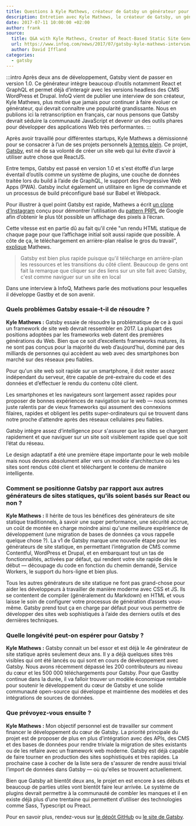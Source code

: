 ```yaml
---
title: Questions à Kyle Mathews, créateur de Gatsby un générateur pour les sites basés sur React
description: Entretien avec Kyle Mathews, le créateur de Gatsby, un générateur de site statique basé sur React.
date: 2017-07-11 10:00:00 +02:00
author: frank
source:
  title: Q&A with Kyle Mathews, Creator of React-Based Static Site Generator Gatsby
  url: https://www.infoq.com/news/2017/07/gatsby-kyle-mathews-interview
  author: David Iffland
categories:
  - gatsby
---
```

:::intro
Après deux ans de développement, Gatsby vient de passer en version
1.0. Ce générateur intègre beaucoup d’outils notamment React et GraphQL et
permet déjà d’interagir avec les versions headless des CMS WordPress et Drupal.
InfoQ vient de publier une interview de son créateur, Kyle Mathews, plus motivé
que jamais pour continuer à faire évoluer ce générateur, qui devrait connaître
une popularité grandissante. Nous en publions ici la retranscription en
français, car nous pensons que Gatsby devrait séduire la communauté JavaScript
et devenir un des outils phares pour développer des applications Web très
performantes.
:::

Après avoir travaillé pour différentes startups, Kyle Mathews a démissionné pour
se consacrer à l’un de ses projets personnels
[à temps plein](https://www.bricolage.io/gatsby-open-source-work/). Ce projet,
[Gatsby](https://www.gatsbyjs.org/), est né de sa volonté de créer un site web
qui lui évite d’avoir à utiliser autre chose que ReactJS.

Entre temps, Gatsby est passé en version 1.0 et s'est étoffé d’un large éventail
d’outils comme un système de plugins, une couche de données traitée lors du
build à l’aide de GraphQL, le support des Progressive Web Apps (PWA). Gatsby
inclut également un utilitaire en ligne de commande et un processus de build
préconfiguré basé sur Babel et Webpack.

Pour illustrer à quel point Gatsby est rapide, Mathews a écrit
[un clone d’Instagram](https://www.gatsbyjs.org/blog/gatsbygram-case-study/)
conçu pour démontrer l’utilisation du
[pattern PRPL](https://developers.google.com/web/fundamentals/performance/prpl-pattern/)
de Google afin d’obtenir le plus tôt possible un affichage des pixels à l’écran.

Cette vitesse est en partie dû au fait qu'il crée "un rendu HTML statique de
chaque page pour que l’affichage initial soit aussi rapide que possible. À côte
de ça, le téléchargement en arrière-plan réalise le gros du travail",
[explique](https://www.reddit.com/r/javascript/comments/6locuu/announcing_gatsby_100/djwxqyq/)
Mathews.

> Gatsby est bien plus rapide puisque qu'il télécharge en arrière-plan les
> ressources et les transitions du côté client. Beaucoup de gens ont fait la
> remarque que cliquer sur des liens sur un site fait avec Gatsby, c'est comme
> naviguer sur un site en local

Dans une interview à InfoQ, Mathews parle des motivations pour lesquelles il
développe Gastby et de son avenir.

### Quels problèmes Gatsby essaie-t-il de résoudre ?

**Kyle Mathews :** Gatsby essaie de résoudre la problématique de ce à quoi un
framework de site web devrait ressembler en 2017. La plupart des positions
adoptées par les frameworks web datent des premières générations du Web. Bien
que ce soit d’excellents frameworks matures, ils ne sont pas conçus pour la
majorité du web d’aujourd’hui, dominé par des milliards de personnes qui
accèdent au web avec des smartphones bon marché sur des réseaux peu fiables.

Pour qu'un site web soit rapide sur un smartphone, il doit rester assez
indépendant du serveur, être capable de pré-extraire du code et des données et
d’effectuer le rendu du contenu côté client.

Les smartphones et les navigateurs sont largement assez rapides pour proposer de
bonnes expériences de navigation sur le web — nous sommes juste ralentis par de
vieux frameworks qui assument des connexions filaires, rapides et obligent les
petits super-ordinateurs qui se trouvent dans notre proche d’attendre après des
réseaux cellulaires peu fiables.

Gatsby intègre assez d’intelligence pour s'assurer que les sites se chargent
rapidement et que naviguer sur un site soit visiblement rapide quel que soit
l’état du réseau.

Le design adaptatif a été une première étape importante pour le web mobile mais
nous devons absolument aller vers un modèle d’architecture où les sites sont
rendus côté client et téléchargent le contenu de manière intelligente.

### Comment se positionne Gatsby par rapport aux autres générateurs de sites statiques, qu'ils soient basés sur React ou non ?

**Kyle Mathews :** Il hérite de tous les bénéfices des générateurs de site
statique traditionnels, à savoir une super performance, une sécurité accrue, un
coût de montée en charge moindre ainsi qu'une meilleure expérience de
développement (une migration de bases de données ça vous rappelle quelque chose
?). La v1 de Gatsby marque une nouvelle étape pour les générateurs de site
statique, en permettant l’intégration de CMS comme Contentful, WordPress et
Drupal, et en embarquant tout un tas de fonctionnalités, activées par défaut,
qui rendent votre site rapide dès le début — découpage du code en fonction du
chemin demandé, Service Workers, le support du hors-ligne et bien plus.

Tous les autres générateurs de site statique ne font pas grand-chose pour aider
les développeurs à travailler de manière moderne avec CSS et JS. Ils se
contentent de compiler (généralement du Markdown) en HTML et vous laisse le soin
de configurer votre processus de génération d’assets vous-même. Gatsby prend
tout ça en charge par défaut pour vous permettre de développer des sites web
sophistiqués à l’aide des derniers outils et des dernières techniques.

### Quelle longévité peut-on espérer pour Gatsby ?

**Kyle Mathews :** Gatsby connait un bel essor et est déjà le 4e générateur de
site statique après seulement deux ans. Il y a déjà quelques sites très visibles
qui ont été lancés ou qui sont en cours de développement avec Gatsby. Nous avons
récemment dépassé les 200 contributeurs au niveau du cœur et les 500 000
téléchargements pour Gatsby. Pour que Gastby continue dans la durée, il va
falloir trouver un modèle économique rentable pour soutenir le développement du
cœur de Gatsby et une solide communauté open-source qui développe et maintienne
des modèles et des intégrations de sources de données.

### Que prévoyez-vous ensuite ?

**Kyle Mathews :** Mon objectif personnel est de travailler sur comment financer
le développement du cœur de Gatsby. La priorité principale du projet est de
proposer de plus en plus d’intégration avec des APIs, des CMS et des bases de
données pour rendre triviale la migration de sites existants ou de les refaire
avec un framework web moderne. Gatsby est déjà capable de faire tourner en
production des sites sophistiqués et très rapides. La prochaine case à cocher de
la liste sera de s'assurer de rendre aussi trivial l’import de données dans
Gatsby — où qu'elles se trouvent actuellement.

Bien que Gatsby ait bientôt deux ans, le projet en est encore à ses débuts et
beaucoup de parties utiles vont bientôt faire leur arrivée. Le système de
plugins devrait permettre à la communauté de combler les manques et il en existe
déjà plus d’une trentaine qui permettent d’utiliser des technologies comme Sass,
Typescript ou Preact.

Pour en savoir plus, rendez-vous sur [le dépôt GitHub](https://github.com/gatsbyjs/gatsby) ou [le site de Gatsby](https://www.gatsbyjs.org/).
